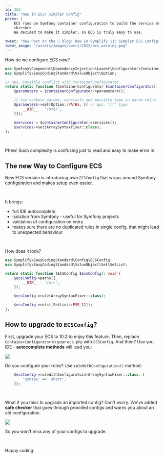 ```yaml
---
id: 352
title: "New in ECS: Simpler Config"
perex: |
    ECS runs on Symfony container configuration to build the service model. While it brings automated autowiring, array autowiring, and native container features, the downside is that ECS configuration syntax is complex and talkative.
    <br><br>
    We decided to make it simpler, so ECS is truly easy to use.

tweet: "New Post on the 🐘 blog: New in Symplify 11: Simpler ECS Config"
tweet_image: "/assets/images/posts/2022/ecs_warning.png"
---
```


How do we configure ECS now?

```php
use Symfony\Component\DependencyInjection\Loader\Configurator\ContainerConfigurator;
use Symplify\EasyCodingStandard\ValueObject\Option;

// ups, possible conflict with ContainerConfigurator
return static function (ContainerConfigurator $containerConfigurator): void {
    $parameters = $containerConfigurator->parameters();

    // too verbose params, constants and possible typo in param value
    $parameters->set(Option::PATHS, [[ // ups, "[[" typo
        __DIR__ . '/src/',
    ]]);

    $services = $containerConfigurator->services();
    $services->set(ArraySyntaxFixer::class);
};
```

<br>

Phew! Such complexity is confusing just to read and easy to make error in.

## The new Way to Configure ECS

New ECS version is introducing own `ECSConfig` that wraps around Symfony configuration and makes setup even easier. 

<br>

It brings:

* full IDE autocomplete,
* isolation from Symfony - useful for Symfony projects
* validation of configuration on entry
* makes sure there are no duplicated rules in single config, that might lead to unexpected behaviour

<br>

How does it look?

```php
use Symplify\EasyCodingStandard\Config\ECSConfig;
use Symplify\EasyCodingStandard\ValueObject\Set\SetList;

return static function (ECSConfig $ecsConfig): void {
    $ecsConfig->paths([
        __DIR__ . '/src',
    ]);

    $ecsConfig->rule(ArraySyntaxFixer::class);

    $ecsConfig->sets([SetList::PSR_12]);
};
```

## How to upgrade to `ECSConfig`?

First, upgrade your ECS to 10.2 to enjoy this feature. Then, replace `ContainerConfigurator` in your `ecs.php` with `ECSConfig`. And then? Use you IDE - **autocomplete methods** will lead you:

<img src="/assets/images/posts/2022/ecs_config.gif" class="img-thumbnail mb-2" style="max-width: 45em">

<br>

Do you configure your rules? Use `ruleWithConfiguration()` method:

```php
    $ecsConfig->ruleWithConfiguratoin(ArraySyntaxFixer::class, [
        'syntax' => 'short',
    ]);
```

<br>

What if you miss to upgrade an imported config? Don't worry. We've added **safe checker** that goes through provided configs and warns you about an old configuration. 

<img src="/assets/images/posts/2022/ecs_warning.png" class="img-thumbnail mb-2" style="max-width: 45em">

So you won't miss any of your configs to upgrade.

<br>

Happy coding!
